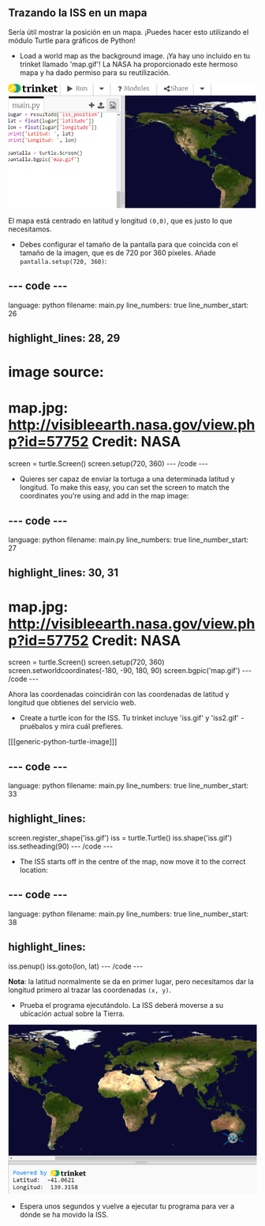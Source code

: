 ## Trazando la ISS en un mapa

Sería útil mostrar la posición en un mapa. ¡Puedes hacer esto utilizando el módulo Turtle para gráficos de Python!

+ Load a world map as the background image. ¡Ya hay uno incluido en tu trinket llamado 'map.gif'! La NASA ha proporcionado este hermoso mapa y ha dado permiso para su reutilización. 

![captura de pantalla](images/iss-map.png)

El mapa está centrado en latitud y longitud `(0,0)`, que es justo lo que necesitamos.

+ Debes configurar el tamaño de la pantalla para que coincida con el tamaño de la imagen, que es de 720 por 360 píxeles. Añade `pantalla.setup(720, 360)`:

## \--- code \---

language: python filename: main.py line_numbers: true line_number_start: 26

## highlight_lines: 28, 29

# image source:

# map.jpg: http://visibleearth.nasa.gov/view.php?id=57752 Credit: NASA

screen = turtle.Screen() screen.setup(720, 360) \--- /code \---

+ Quieres ser capaz de enviar la tortuga a una determinada latitud y longitud. To make this easy, you can set the screen to match the coordinates you're using and add in the map image:

## \--- code \---

language: python filename: main.py line_numbers: true line_number_start: 27

## highlight_lines: 30, 31

# map.jpg: http://visibleearth.nasa.gov/view.php?id=57752 Credit: NASA

screen = turtle.Screen() screen.setup(720, 360) screen.setworldcoordinates(-180, -90, 180, 90) screen.bgpic('map.gif') \--- /code \---

Ahora las coordenadas coincidirán con las coordenadas de latitud y longitud que obtienes del servicio web.

+ Create a turtle icon for the ISS. Tu trinket incluye 'iss.gif' y 'iss2.gif' - pruébalos y mira cuál prefieres. 

[[[generic-python-turtle-image]]]

## \--- code \---

language: python filename: main.py line_numbers: true line_number_start: 33

## highlight_lines:

screen.register_shape('iss.gif') iss = turtle.Turtle() iss.shape('iss.gif') iss.setheading(90) \--- /code \---

+ The ISS starts off in the centre of the map, now move it to the correct location:

## \--- code \---

language: python filename: main.py line_numbers: true line_number_start: 38

## highlight_lines:

iss.penup() iss.goto(lon, lat) \--- /code \---

**Nota**: la latitud normalmente se da en primer lugar, pero necesitamos dar la longitud primero al trazar las coordenadas `(x, y)`.

+ Prueba el programa ejecutándolo. La ISS deberá moverse a su ubicación actual sobre la Tierra. 

![captura de pantalla](images/iss-plotted.png)

+ Espera unos segundos y vuelve a ejecutar tu programa para ver a dónde se ha movido la ISS.